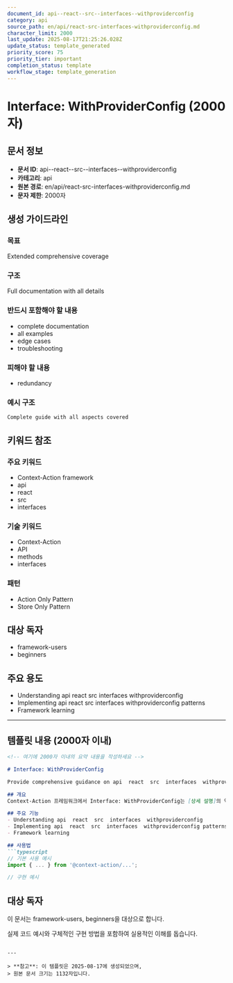 ```yaml
---
document_id: api--react--src--interfaces--withproviderconfig
category: api
source_path: en/api/react-src-interfaces-withproviderconfig.md
character_limit: 2000
last_update: 2025-08-17T21:25:26.028Z
update_status: template_generated
priority_score: 75
priority_tier: important
completion_status: template
workflow_stage: template_generation
---
```


# Interface: WithProviderConfig (2000자)

## 문서 정보
- **문서 ID**: api--react--src--interfaces--withproviderconfig
- **카테고리**: api
- **원본 경로**: en/api/react-src-interfaces-withproviderconfig.md
- **문자 제한**: 2000자

## 생성 가이드라인

### 목표
Extended comprehensive coverage

### 구조
Full documentation with all details

### 반드시 포함해야 할 내용
- complete documentation
- all examples
- edge cases
- troubleshooting

### 피해야 할 내용  
- redundancy

### 예시 구조
```
Complete guide with all aspects covered
```

## 키워드 참조

### 주요 키워드
- Context-Action framework
- api
- react
- src
- interfaces

### 기술 키워드
- Context-Action
- API
- methods
- interfaces

### 패턴
- Action Only Pattern
- Store Only Pattern

## 대상 독자
- framework-users
- beginners

## 주요 용도
- Understanding api  react  src  interfaces  withproviderconfig
- Implementing api  react  src  interfaces  withproviderconfig patterns
- Framework learning

---

## 템플릿 내용 (2000자 이내)

```markdown
<!-- 여기에 2000자 이내의 요약 내용을 작성하세요 -->

# Interface: WithProviderConfig

Provide comprehensive guidance on api  react  src  interfaces  withproviderconfig

## 개요
Context-Action 프레임워크에서 Interface: WithProviderConfig는 [상세 설명]의 역할을 담당합니다.

## 주요 기능
- Understanding api  react  src  interfaces  withproviderconfig
- Implementing api  react  src  interfaces  withproviderconfig patterns
- Framework learning

## 사용법
```typescript
// 기본 사용 예시
import { ... } from '@context-action/...';

// 구현 예시
```

## 대상 독자
이 문서는 framework-users, beginners을 대상으로 합니다.

실제 코드 예시와 구체적인 구현 방법을 포함하여 실용적인 이해를 돕습니다.
```

---

> **참고**: 이 템플릿은 2025-08-17에 생성되었으며, 
> 원본 문서 크기는 1132자입니다.

